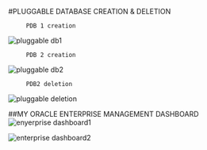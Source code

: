 #PLUGGABLE DATABASE CREATION & DELETION


         PDB 1 creation
![pluggable db1](https://github.com/user-attachments/assets/b1666a31-5186-48f8-bd44-485811fffb2f)
       
         PDB 2 creation
![pluggable db2](https://github.com/user-attachments/assets/d7c6477c-503f-41cb-aff4-6561552bfabf)

         PDB2 deletion
![pluggable deletion](https://github.com/user-attachments/assets/d6d8da29-cab6-42e4-bd67-15659e828a23)

##MY ORACLE ENTERPRISE MANAGEMENT DASHBOARD
![enyerprise dashboard1](https://github.com/user-attachments/assets/9a458633-4b8b-44f3-9aeb-f243513ed8f0)       
       
![enterprise dashboard2](https://github.com/user-attachments/assets/ee57dac7-2ae4-4d71-8b2d-553a223dd3d3)

